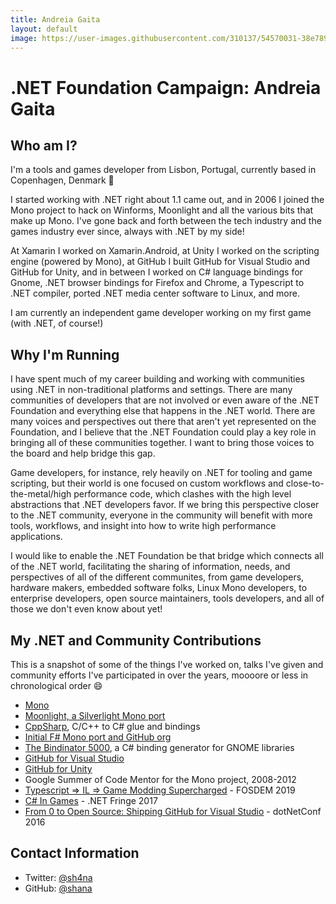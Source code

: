 ```yaml
---
title: Andreia Gaita
layout: default
image: https://user-images.githubusercontent.com/310137/54570031-38e78900-499a-11e9-9d03-bf2db6f885d6.jpg
---
```


# .NET Foundation Campaign: Andreia Gaita

## Who am I?
I'm a tools and games developer from Lisbon, Portugal, currently based in Copenhagen, Denmark :wave:

I started working with .NET right about 1.1 came out, and in 2006 I joined the Mono project to hack on Winforms, Moonlight and all the various bits that make up Mono. I've gone back and forth between the tech industry and the games industry ever since, always with .NET by my side!

At Xamarin I worked on Xamarin.Android, at Unity I worked on the scripting engine (powered by Mono), at GitHub I built GitHub for Visual Studio and GitHub for Unity, and in between I worked on C# language bindings for Gnome, .NET browser bindings for Firefox and Chrome, a Typescript to .NET compiler, ported .NET media center software to Linux, and more.

I am currently an independent game developer working on my first game (with .NET, of course!)

## Why I'm Running
I have spent much of my career building and working with communities using .NET in non-traditional platforms and settings. There are many communities of developers that are not involved or even aware of the .NET Foundation and everything else that happens in the .NET world. There are many voices and perspectives out there that aren't yet represented on the Foundation, and I believe that the .NET Foundation could play a key role in bringing all of these communities together. I want to bring those voices to the board and help bridge this gap.

Game developers, for instance, rely heavily on .NET for tooling and game scripting, but their world is one focused on custom workflows and close-to-the-metal/high performance code, which clashes with the high level abstractions that .NET developers favor. If we bring this perspective closer to the .NET community, everyone in the community will benefit with more tools, workflows, and insight into how to write high performance applications.

I would like to enable the .NET Foundation be that bridge which connects all of the .NET world, facilitating the sharing of information, needs, and perspectives of all of the different communites, from game developers, hardware makers, embedded software folks, Linux Mono developers, to enterprise developers, open source maintainers, tools developers, and all of those we don't even know about yet!

## My .NET and Community Contributions

This is a snapshot of some of the things I've worked on, talks I've given and community efforts I've participated in over the years, moooore or less in chronological order :smile:

- [Mono](https://github.com/mono/mono)
- [Moonlight, a Silverlight Mono port](https://github.com/mono/moon)
- [CppSharp](https://github.com/mono/cppsharp), C/C++ to C# glue and bindings
- [Initial F# Mono port and GitHub org](https://github.com/fsharp/fsharp)
- [The Bindinator 5000](https://github.com/shana/bindinator), a C# binding generator for GNOME libraries
- [GitHub for Visual Studio](https://github.com/github/visualstudio)
- [GitHub for Unity](https://github.com/github-for-unity/unity)
- Google Summer of Code Mentor for the Mono project, 2008-2012
- [Typescript => IL => Game Modding Supercharged](https://www.youtube.com/watch?v=KSDJC2mFAYc) - FOSDEM 2019
- [C# In Games](https://www.youtube.com/watch?v=N21cx4v2L88) - .NET Fringe 2017
- [From 0 to Open Source: Shipping GitHub for Visual Studio](https://www.youtube.com/watch?v=5MYmSwUo7PM) - dotNetConf 2016

## Contact Information
* Twitter: [@sh4na](https://twitter.com/sh4na)
* GitHub: [@shana](https://github.com/shana)
